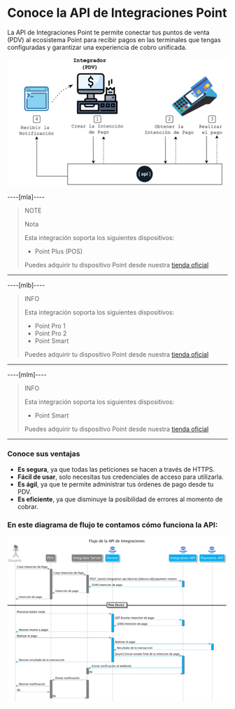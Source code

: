 # Conoce la API de Integraciones Point

La API de Integraciones Point te permite conectar tus puntos de venta (PDV) al ecosistema Point para recibir pagos en las terminales que tengas configuradas y garantizar una experiencia de cobro unificada.

![Diagram 1](/images/point-api/1-diagram-es.png)

----[mla]----
> NOTE
>
> Nota
>
> Esta integración soporta los siguientes dispositivos:
>
> - Point Plus (POS)
>
> Puedes adquirir tu dispositivo Point desde nuestra [tienda oficial](https://www.mercadopago.com.ar/point)

------------

----[mlb]----
> INFO
>
> Esta integración soporta los siguientes dispositivos:
>
> - Point Pro 1
> - Point Pro 2
> - Point Smart
>
> Puedes adquirir tu dispositivo Point desde nuestra [tienda oficial](https://www.mercadopago.com.br/point)

------------

----[mlm]----
> INFO
>
> Esta integración soporta los siguientes dispositivos:
>
> - Point Smart
>
> Puedes adquirir tu dispositivo Point desde nuestra [tienda oficial](https://www.mercadopago.com.mx/point)

------------

### Conoce sus ventajas

* **Es segura**, ya que todas las peticiones se hacen a través de HTTPS.
* **Fácil de usar**, solo necesitas tus credenciales de acceso para utilizarla.
* **Es ágil**, ya que te permite administrar tus órdenes de pago desde tu PDV.
* **Es eficiente**, ya que disminuye la posibilidad de errores al momento de cobrar.

### En este diagrama de flujo te contamos cómo funciona la API:

![Mercado Pago Point Flow](/images/point-api/2-flow-diagram-es.png)